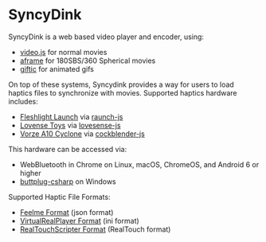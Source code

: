 # SyncyDink

SyncyDink is a web based video player and encoder, using:

- [video.js](http://videojs.com) for normal movies
- [aframe](http://aframe.io) for 180SBS/360 Spherical movies
- [giftic](http://github.com/metafetish/giftic) for animated gifs

On top of these systems, Syncydink provides a way for users to load
haptics files to synchronize with movies. Supported haptics hardware
includes:

- [Fleshlight Launch](http://fleshlight.com/launch) via [raunch-js](http://github.com/metafetish/raunch-js)
- [Lovense Toys](http://www.lovense.com) via [lovesense-js](http://github.com/metafetish/lovesense-js)
- [Vorze A10 Cyclone](http://www.vorzeinteractive.com) via [cockblender-js](http://github.com/metafetish/cockblender-js)

This hardware can be accessed via:

- WebBluetooth in Chrome on Linux, macOS, ChromeOS, and Android 6 or higher
- [buttplug-csharp](http://github.com/metafetish/buttplug-csharp) on Windows

Supported Haptic File Formats:

- [Feelme Format](http://feelme.com) (json format)
- [VirtualRealPlayer Format](http://virtualrealporn.com) (ini format)
- [RealTouchScripter Format](http://realtouchscripts.com) (RealTouch format)
